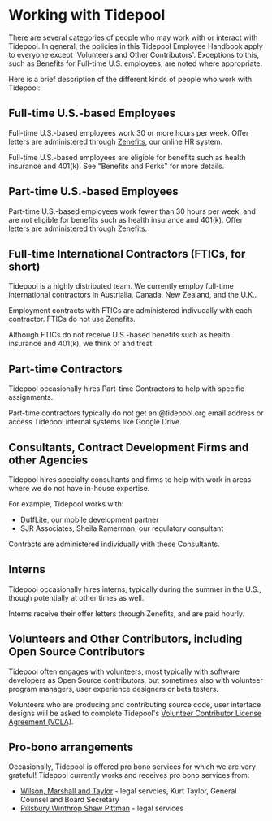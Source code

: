# Working with Tidepool

There are several categories of people who may work with or interact with Tidepool. In general, the policies in this Tidepool Employee Handbook apply to everyone except 'Volunteers and Other Contributors'. Exceptions to this, such as Benefits for Full-time U.S. employees, are noted where appropriate.

Here is a brief description of the different kinds of people who work with Tidepool:

## Full-time U.S.-based Employees

Full-time U.S.-based employees work 30 or more hours per week. Offer letters are administered through [Zenefits](https://zenefits.com), our online HR system.

Full-time U.S.-based employees are eligible for benefits such as health insurance and 401(k). See "Benefits and Perks" for more details.

## Part-time U.S.-based Employees

Part-time U.S.-based employees work fewer than 30 hours per week, and are not eligible for benefits such as health insurance and 401(k). Offer letters are administered through Zenefits.

## Full-time International Contractors (FTICs, for short)

Tidepool is a highly distributed team. We currently employ full-time international contractors in Austrialia, Canada, New Zealand, and the U.K..

Employment contracts with FTICs are administered indivudally with each contractor. FTICs do not use Zenefits.

Although FTICs do not receive U.S.-based benefits such as health insurance and 401(k), we think of and treat 

## Part-time Contractors

Tidepool occasionally hires Part-time Contractors to help with specific assignments.

Part-time contractors typically do not get an @tidepool.org email address or access Tidepool internal systems like Google Drive.

## Consultants, Contract Development Firms and other Agencies

Tidepool hires specialty consultants and firms to help with work in areas where we do not have in-house expertise.

For example, Tidepool works with:
* DuffLite, our mobile development partner
* SJR Associates, Sheila Ramerman, our regulatory consultant

Contracts are administered individually with these Consultants. 

## Interns

Tidepool occasionally hires interns, typically during the summer in the U.S., though potentially at other times as well.

Interns receive their offer letters through Zenefits, and are paid hourly.

## Volunteers and Other Contributors, including Open Source Contributors

Tidepool often engages with volunteers, most typically with software developers as Open Source contributors, but sometimes also with volunteer program managers, user experience designers or beta testers.

Volunteers who are producing and contributing source code, user interface designs will be asked to complete Tidepool's [Volunteer Contributor License Agreement (VCLA)](http://developer.tidepool.io/contributors/).

## Pro-bono arrangements

Occasionally, Tidepool is offered pro bono services for which we are very grateful! Tidepool currently works and receives pro bono services from:
* [Wilson, Marshall and Taylor](http://wmtlaw.com/) - legal servcies, Kurt Taylor, General Counsel and Board Secretary
* [Pillsbury Winthrop Shaw Pittman](https://www.pillsburylaw.com/en/) - legal services